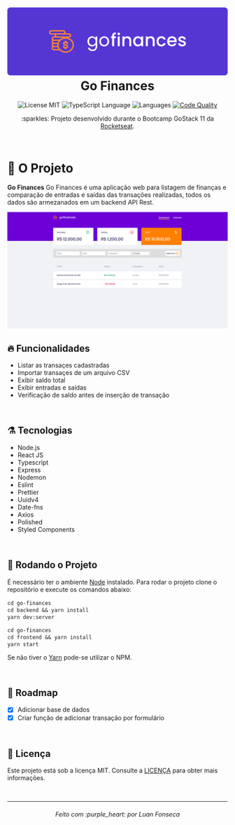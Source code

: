 <h1 align="center">
  <img alt="Go Finances" src="https://raw.githubusercontent.com/luanfonsecap/go-finances/7b005665469bea9f5a4d8697c5591373bd6843cc/assets/logo.svg" />
  <br>
  Go Finances
</h1>

<p align="center">
 
   <img alt="License MIT" src="https://img.shields.io/badge/license-MIT-orange">
  
  <img alt="TypeScript Language" src="https://img.shields.io/badge/typescript-78%25-orange">
  
  <img alt="Languages" src="https://img.shields.io/badge/languages-2-orange">
  
  <a href="https://app.codacy.com/manual/luanfonsecap/go-finances/dashboard">
    <img alt="Code Quality" src="https://api.codacy.com/project/badge/Grade/476dcda07b5d4cb2a49d1a92e2f94a03" />
  </a>
 
  <br>
  
  <p align="center">
    :sparkles: Projeto desenvolvido durante o Bootcamp GoStack 11 da <a href="https://github.com/Rocketseat">Rocketseat</a>.
  </p>
  <br>
</p>


# :muscle: O Projeto

**Go Finances** Go Finances é uma aplicação web para listagem de finanças e comparação de entradas e saídas das transações realizadas, todos os dados são armezanados em um backend API Rest.

<img alt="Example" src="https://github.com/luanfonsecap/go-finances/blob/master/assets/dashboard.png?raw=true"/> 

<br>

## :fire: Funcionalidades

- Listar as transaçes cadastradas
- Importar transaçes de um arquivo CSV
- Exibir saldo total
- Exibir entradas e saídas
- Verificação de saldo antes de inserção de transação

<br>

## ⚗️ Tecnologias

- Node.js
- React JS
- Typescript
- Express 
- Nodemon
- Eslint
- Prettier
- Uuidv4
- Date-fns
- Axios
- Polished
- Styled Components

<br>

## :rocket: Rodando o Projeto

É necessário ter o ambiente [Node](https://nodejs.org/en/download/) instalado.
Para rodar o projeto clone o repositório e execute os comandos abaixo:

```
cd go-finances 
cd backend && yarn install
yarn dev:server
```

```
cd go-finances 
cd frontend && yarn install
yarn start
```
Se não tiver o [Yarn](https://yarnpkg.com/) pode-se utilizar o NPM.

<br>

## :bicyclist: Roadmap

- [x] Adicionar base de dados 
- [x] Criar função de adicionar transação por formulário

<br>

## :pencil: Licença

Este projeto está sob a licença MIT. Consulte a [LICENÇA](https://github.com/luanfonsecap/go-finances/blob/master/LICENSE) para obter mais informações.

<br>

---

<h6 align="center">
	Feito com :purple_heart: por Luan Fonseca
</h6>
